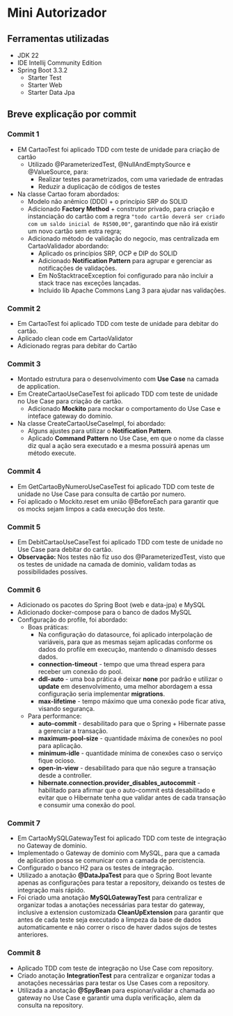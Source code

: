 # Mini Autorizador

## Ferramentas utilizadas
- JDK 22
- IDE Intellij Community Edition
- Spring Boot 3.3.2
  - Starter Test
  - Starter Web
  - Starter Data Jpa

## Breve explicação por commit
### Commit 1
* EM CartaoTest foi aplicado TDD com teste de unidade para criação de cartão
  * Utilizado @ParameterizedTest, @NullAndEmptySource e @ValueSource, para:
    * Realizar testes parametrizados, com uma variedade de entradas
    * Reduzir a duplicação de códigos de testes
* Na classe Cartao foram abordados:
  * Modelo não anêmico (DDD) + o princípio SRP do SOLID
  * Adicionado **Factory Method** + construtor privado, para criação e instanciação do cartão com a regra ``"todo cartão deverá ser criado com um saldo inicial de R$500,00"``, garantindo que não irá existir um novo cartão sem estra regra;
  * Adicionado método de validação do negocio, mas centralizada em CartaoValidador abordando:
    * Aplicado os princípios SRP, OCP e DIP do SOLID
    * Adicionado **Notification Pattern** para agrupar e gerenciar as notificações de validações.
    * Em NoStacktraceException foi configurado para não incluir a stack trace nas exceções lançadas.
    * Incluido lib Apache Commons Lang 3 para ajudar nas validações.

### Commit 2
* Em CartaoTest foi aplicado TDD com teste de unidade para debitar do cartão.
* Aplicado clean code em CartaoValidator
* Adicionado regras para debitar do Cartão

### Commit 3
* Montado estrutura para o desenvolvimento com **Use Case** na camada de application. 
* Em CreateCartaoUseCaseTest foi aplicado TDD com teste de unidade no Use Case para criação de cartão.
  * Adicionado **Mockito** para mockar o comportamento do Use Case e inteface gateway do dominio.
* Na classe CreateCartaoUseCaseImpl, foi abordado: 
  * Alguns ajustes para utilizar o **Notification Pattern**.
  * Aplicado **Command Pattern** no Use Case, em que o nome da classe diz qual a ação sera executado e a mesma possuirá apenas um método execute.

### Commit 4
* Em GetCartaoByNumeroUseCaseTest foi aplicado TDD com teste de unidade no Use Case para consulta de cartão por numero.
* Foi aplicado o Mockito.reset em união @BeforeEach para garantir que os mocks sejam limpos a cada execução dos teste.

### Commit 5
* Em DebitCartaoUseCaseTest foi aplicado TDD com teste de unidade no Use Case para debitar do cartão.
* **Observação:** Nos testes não fiz uso dos @ParameterizedTest, visto que os testes de unidade na camada de dominio, validam todas as possibilidades possíves.

### Commit 6
* Adicionado os pacotes do Spring Boot (web e data-jpa) e MySQL
* Adicionado docker-compose para o banco de dados MySQL
* Configuração do profile, foi abordado:
  * Boas práticas:
    * Na configuração do datasource, foi aplicado interpolação de variáveis, para que as mesmas sejam aplicadas conforme os dados do profile em execução, mantendo o dinamisdo desses dados.
    * **connection-timeout** - tempo que uma thread espera para receber um conexão do pool.
    * **ddl-auto** - uma boa prática é deixar **none** por padrão e utilizar o **update** em desenvolvimento, uma melhor abordagem a essa configuração seria implementar **migrations**.
    * **max-lifetime** - tempo máximo que uma conexão pode ficar ativa, visando segurança.
  * Para performance:
    * **auto-commit** - desabilitado para que o Spring + Hibernate passe a gerenciar a transação.
    * **maximum-pool-size** - quantidade máxima de conexões no pool para aplicação.
    * **minimum-idle** - quantidade mínima de conexões caso o serviço fique ocioso.
    * **open-in-view** - desabilitado para que não segure a transação desde a controller.
    * **hibernate.connection.provider_disables_autocommit** - habilitado para afirmar que o auto-commit está desabilitado e evitar que o Hibernate tenha que validar antes de cada transação e consumir uma conexão do pool.

### Commit 7
* Em CartaoMySQLGatewayTest foi aplicado TDD com teste de integração no Gateway de dominio.
* Implementado o Gateway de dominio com MySQL, para que a camada de aplication possa se comunicar com a camada de percistencia.
* Configurado o banco H2 para os testes de integração.
* Utilizado a anotação **@DataJpaTest** para que o Spring Boot levante apenas as configurações para testar a repository, deixando os testes de integração mais rápido.
* Foi criado uma anotação **MySQLGatewayTest** para centralizar e organizar todas a anotações necessárias para testar do gateway, inclusive a extension customizada **CleanUpExtension** para garantir que antes de cada teste seja executado a limpeza da base de dados automaticamente e não correr o risco de haver dados sujos de testes anteriores.

### Commit 8
* Aplicado TDD com teste de integração no Use Case com repository.
* Criado anotação **IntegrationTest** para centralizar e organizar todas a anotações necessárias para testar os Use Cases com a repository.
* Utilizada a anotação **@SpyBean** para espionar/validar a chamada ao gateway no Use Case e garantir uma dupla verificação, alem da consulta na repository.